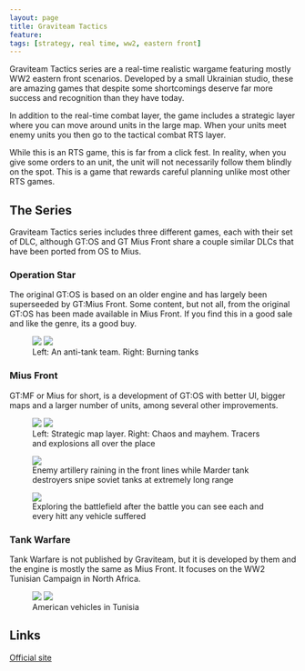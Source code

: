 ```yaml
---
layout: page
title: Graviteam Tactics
feature: 
tags: [strategy, real time, ww2, eastern front]
---
```


Graviteam Tactics series are a real-time realistic wargame featuring mostly WW2 eastern front scenarios. Developed by a small Ukrainian studio, these are amazing games that despite some shortcomings deserve far more success and recognition than they have today.

In addition to the real-time combat layer, the game includes a strategic layer where you can move around units in the large map. When your units meet enemy units you then go to the tactical combat RTS layer.

While this is an RTS game, this is far from a click fest. In reality, when you give some orders to an unit, the unit will not necessarily follow them blindly on the spot. This is a game that rewards careful planning unlike most other RTS games.

## The Series

Graviteam Tactics series includes three different games, each with their set of DLC, although GT:OS and GT Mius Front share a couple similar DLCs that have been ported from OS to Mius.

### Operation Star

The original GT:OS is based on an older engine and has largely been superseeded by GT:Mius Front. Some content, but not all, from the original GT:OS has been made available in Mius Front. If you find this in a good sale and like the genre, its a good buy.

<figure class="half">
    <a href="https://i.imgur.com/j0v9DIh.jpg"><img src="https://i.imgur.com/j0v9DIh.jpg"></a>
    <a href="https://i.imgur.com/usIWr72.jpg"><img src="https://i.imgur.com/usIWr72.jpg"></a>
    <figcaption>Left: An anti-tank team. Right: Burning tanks</figcaption>
</figure>

### Mius Front

GT:MF or Mius for short, is a development of GT:OS with better UI, bigger maps and a larger number of units, among several other improvements.

<figure class="half">
    <a href="https://i.imgur.com/rmyKyfF.jpg"><img src="https://i.imgur.com/rmyKyfF.jpg"></a>
    <a href="https://i.imgur.com/jqr9t7a.jpg"><img src="https://i.imgur.com/jqr9t7a.jpg"></a>
    <figcaption>Left: Strategic map layer. Right: Chaos and mayhem. Tracers and explosions all over the place</figcaption>
</figure>
<figure class="">
    <a href="https://i.imgur.com/JS8dU2V.jpg"><img src="https://i.imgur.com/JS8dU2V.jpg"></a>
    <figcaption>Enemy artillery raining in the front lines while Marder tank destroyers snipe soviet tanks at extremely long range</figcaption>
</figure>
<figure class="">
    <a href="https://i.imgur.com/NdAOHbZ.jpg"><img src="https://i.imgur.com/NdAOHbZ.jpg"></a>
    <figcaption>Exploring the battlefield after the battle you can see each and every hitt any vehicle suffered</figcaption>
</figure>

### Tank Warfare

Tank Warfare is not published by Graviteam, but it is developed by them and the engine is mostly the same as Mius Front. It focuses on the WW2 Tunisian Campaign in North Africa.

<figure class="half">
    <a href="https://i.imgur.com/gw7KD8p.jpg"><img src="https://i.imgur.com/gw7KD8p.jpg"></a>
    <a href="https://i.imgur.com/6nQMeZK.jpg"><img src="https://i.imgur.com/6nQMeZK.jpg"></a>
    <figcaption>American vehicles in Tunisia</figcaption>
</figure>

## Links

[Official site](http://graviteam.com/)